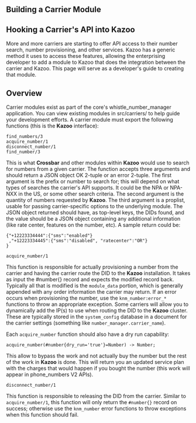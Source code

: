## Building a Carrier Module



## Hooking a Carrier's API into Kazoo

More and more carriers are starting to offer API access to their number search, number provisioning, and other services. Kazoo has a generic method it uses to access these features, allowing the enterprising developer to add a module to Kazoo that does the integration between the carrier and Kazoo. This page will serve as a developer's guide to creating that module.


## Overview

Carrier modules exist as part of the core's whistle_number_manager application. You can view existing modules in src/carriers/ to help guide your development efforts. A carrier module must export the following functions (this is the **Kazoo** interface):
```
find_numbers/3
acquire_number/1
disconnect_number/1
find_number/3
```
This is what **Crossbar** and other modules within **Kazoo** would use to search for numbers from a given carrier. The function accepts three arguments and should return a JSON object OK 2-tuple or an error 2-tuple. The first argument is the prefix or number to search for; this will depend on what types of searches the carrier's API supports. It could be the NPA or NPA-NXX in the US, or some other search criteria. The second argument is the quantity of numbers requested by **Kazoo**. The third argument is a proplist, usable for passing carrier-specific options to the underlying module. The JSON object returned should have, as top-level keys, the DIDs found, and the value should be a JSON object containing any additional information (like rate center, features on the number, etc). A sample return could be:
```
{"+12223334444":{"sms":"enabled"}
 ,"+12223334445":{"sms":"disabled", "ratecenter":"OR"}
}
 
acquire_number/1
```
This function is responsible for actually provisioning a number from the carrier and having the carrier route the DID to the **Kazoo** installation. It takes as input the #number{} record and expects the modified record back. Typically all that is modified is the `module_data` portion, which is generally appended with any order information the carrier may return. If an error occurs when provisioning the number, use the `knm_number:error_*` functions to throw an appropriate exception. Some carriers will allow you to dynamically add the IP(s) to use when routing the DID to the **Kazoo** cluster. These are typically stored in the `system_config` database in a document for the carrier settings (something like `number_manager.carrier_name`).

Each `acquire_number` function should also have a dry run capability:

`acquire_number(#number{dry_run='true'}=Number) -> Number;`

This allow to bypass the work and not actually buy the number but the rest of the work in **Kazoo** is done. This will return you an updated service plan with the charges that would happen if you bought the number (this work will appear in phone_numbers V2 APIs).
 
`disconnect_number/1`

This function is responsible to releasing the DID from the carrier. Similar to `acquire_number/1`, this function will only return the `#number{}` record on success; otherwise use the `knm_number` error functions to throw exceptions when this function should fail.
